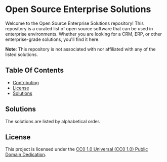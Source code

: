 # Open Source Enterprise Solutions

Welcome to the Open Source Enterprise Solutions repository! This repository is a curated list of open source software that can be used in enterprise environments. Whether you are looking for a CRM, ERP, or other enterprise-grade solutions, you'll find it here.

**Note**: This repository is not associated with nor affiliated with any of the listed solutions.

## Table Of Contents

- [Contributing](/CONTRIBUTING.md)
- [License](#license)
- [Solutions](#solutions)
<!-- SOLUTIONS_TOC -->

## Solutions

The solutions are listed by alphabetical order.

<!-- SOLUTIONS_TABLE_LIST -->

## License

This project is licensed under the [CC0 1.0 Universal (CC0 1.0) Public Domain Dedication](https://creativecommons.org/publicdomain/zero/1.0/).
